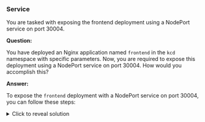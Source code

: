 ### Service

You are tasked with exposing the frontend deployment using a NodePort service on port 30004. 

**Question:**

You have deployed an Nginx application named `frontend` in the `kcd` namespace with specific parameters. Now, you are required to expose this deployment using a NodePort service on port 30004. How would you accomplish this?

**Answer:**

To expose the `frontend` deployment with a NodePort service on port 30004, you can follow these steps:

<details>
<summary>Click to reveal solution</summary>

## Solution:

1. Create a NodePort service to expose the `frontend` deployment on port 30004:
   ```bash
   kubectl expose deployment frontend --type=NodePort --port=8080 --namespace=kcd --name=frontend-service
   ```

This command creates a NodePort service named `frontend-service` in the `kcd` namespace, exposing the `frontend` deployment on port 30004. The service forwards traffic to the pods on port 8080, where the Nginx application is running.

This approach allows you to expose the `frontend` deployment with a NodePort service on port 30004 for external access.

</details>
